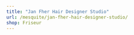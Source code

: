 ```yaml
---
title: "Jan Fher Hair Designer Studio"
url: /mesquite/jan-fher-hair-designer-studio/
shop: Friseur
---
```

